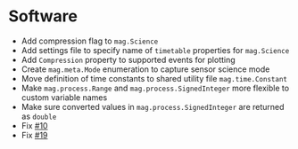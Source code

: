 # Software

- Add compression flag to `mag.Science`
- Add settings file to specify name of `timetable` properties for `mag.Science`
- Add `Compression` property to supported events for plotting
- Create `mag.meta.Mode` enumeration to capture sensor science mode
- Move definition of time constants to shared utility file `mag.time.Constant`
- Make `mag.process.Range` and `mag.process.SignedInteger` more flexible to custom variable names
- Make sure converted values in `mag.process.SignedInteger` are returned as `double`
- Fix [#10](https://github.com/ImperialCollegeLondon/MAG-Data-Visualization-Toolbox/issues/10)
- Fix [#19](https://github.com/ImperialCollegeLondon/MAG-Data-Visualization-Toolbox/issues/19)
